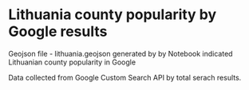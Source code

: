 # Lithuania county popularity by Google results

Geojson file - lithuania.geojson generated by by Notebook indicated Lithuanian county popularity in Google

Data collected from Google Custom Search API by total serach results.

